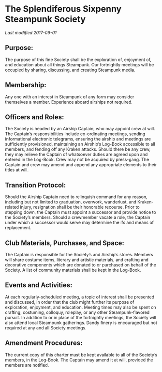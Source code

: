 # The Splendiferous Sixpenny Steampunk Society
*Last modified 2017-09-01*

## Purpose:
The purpose of this fine Society shall be the exploration of, enjoyment of, and education about all things Steampunk. Our fortnightly meetings will be occupied by sharing, discussing, and creating Steampunk media.

## Membership:
Any one with an interest in Steampunk of any form may consider themselves a member. Experience aboard airships not required.

## Officers and Roles:
The Society is headed by an Airship Captain, who may appoint crew at will. The Captain’s responsibilities include co-ordinating meetings, sending informational electronic telegrams, ensuring the airship and meetings are sufficiently provisioned, maintaining an Airship’s Log-Book accessible to all members, and fending off any Kraken attacks. Should there be any crew, they may relieve the Captain of whatsoever duties are agreed upon and entered in the Log-Book. Crew may not be acquired by press-gang. The Captain and crew may amend and append any appropriate elements to their titles at will.

## Transition Protocol:
Should the Airship Captain need to relinquish command for any reason, including but not limited to graduation, overwork, wanderlust, and Kraken-related injury, resignation shall be their honorable recourse. Prior to stepping down, the Captain must appoint a successor and provide notice to the Society’s members. Should a crewmember vacate a role, the Captain under which a successor would serve may determine the ifs and means of replacement.

## Club Materials, Purchases, and Space:
The Captain is responsible for the Society’s and Airship’s stores. Members will share costume items, literary and artistic materials, and crafting and decorative components which are donated to or purchased on behalf of the Society. A list of community materials shall be kept in the Log-Book.

## Events and Activities:
At each regularly-scheduled meeting, a topic of interest shall be presented and discussed, in order that the club might further its purpose of exploration, enjoyment, and education. Meeting times may also be spent on crafting, costuming, colloquy, roleplay, or any other Steampunk-flavored pursuit. In addition to or in place of the fortnightly meetings, the Society will also attend local Steampunk gatherings. Dandy finery is encouraged but not required at any and all Society meetings.

## Amendment Procedures:
The current copy of this charter must be kept available to all of the Society’s members, in the Log-Book. The Captain may amend it at will, provided the members are notified.
